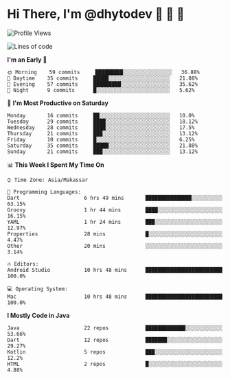 # Hi There, I'm @dhytodev 👋 👋 👋

<!--
**DhytoDev/dhytodev** is a ✨ _special_ ✨ repository because its `README.md` (this file) appears on your GitHub profile.

Here are some ideas to get you started:

- 🔭 I’m currently working on ...
- 🌱 I’m currently learning ...
- 👯 I’m looking to collaborate on ...
- 🤔 I’m looking for help with ...
- 💬 Ask me about ...
- 📫 How to reach me: ...
- 😄 Pronouns: ...
- ⚡ Fun fact: ...
-->

<!--START_SECTION:waka-->
![Profile Views](http://img.shields.io/badge/Profile%20Views-50-blue)

![Lines of code](https://img.shields.io/badge/From%20Hello%20World%20I%27ve%20Written-267080%20lines%20of%20code-blue)

**I'm an Early 🐤** 

```text
🌞 Morning    59 commits     █████████░░░░░░░░░░░░░░░░   36.88% 
🌆 Daytime    35 commits     █████░░░░░░░░░░░░░░░░░░░░   21.88% 
🌃 Evening    57 commits     █████████░░░░░░░░░░░░░░░░   35.62% 
🌙 Night      9 commits      █░░░░░░░░░░░░░░░░░░░░░░░░   5.62%

```
📅 **I'm Most Productive on Saturday** 

```text
Monday       16 commits     ██░░░░░░░░░░░░░░░░░░░░░░░   10.0% 
Tuesday      29 commits     ████░░░░░░░░░░░░░░░░░░░░░   18.12% 
Wednesday    28 commits     ████░░░░░░░░░░░░░░░░░░░░░   17.5% 
Thursday     21 commits     ███░░░░░░░░░░░░░░░░░░░░░░   13.12% 
Friday       10 commits     █░░░░░░░░░░░░░░░░░░░░░░░░   6.25% 
Saturday     35 commits     █████░░░░░░░░░░░░░░░░░░░░   21.88% 
Sunday       21 commits     ███░░░░░░░░░░░░░░░░░░░░░░   13.12%

```


📊 **This Week I Spent My Time On** 

```text
⌚︎ Time Zone: Asia/Makassar

💬 Programming Languages: 
Dart                     6 hrs 49 mins       ███████████████░░░░░░░░░░   63.15% 
Groovy                   1 hr 44 mins        ████░░░░░░░░░░░░░░░░░░░░░   16.15% 
YAML                     1 hr 24 mins        ███░░░░░░░░░░░░░░░░░░░░░░   12.97% 
Properties               28 mins             █░░░░░░░░░░░░░░░░░░░░░░░░   4.47% 
Other                    20 mins             ░░░░░░░░░░░░░░░░░░░░░░░░░   3.14%

🔥 Editors: 
Android Studio           10 hrs 48 mins      █████████████████████████   100.0%

💻 Operating System: 
Mac                      10 hrs 48 mins      █████████████████████████   100.0%

```

**I Mostly Code in Java** 

```text
Java                     22 repos            █████████████░░░░░░░░░░░░   53.66% 
Dart                     12 repos            ███████░░░░░░░░░░░░░░░░░░   29.27% 
Kotlin                   5 repos             ███░░░░░░░░░░░░░░░░░░░░░░   12.2% 
HTML                     2 repos             █░░░░░░░░░░░░░░░░░░░░░░░░   4.88%

```



<!--END_SECTION:waka-->
